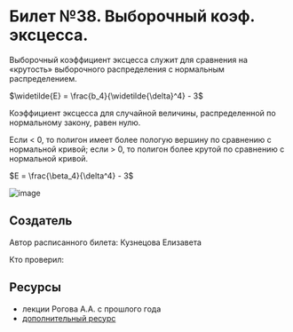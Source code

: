 # Билет №38. Выборочный коэф. эксцесса.

Выборочный коэффициент эксцесса служит для сравнения на «крутость» выборочного распределения с нормальным распределением. 

$\widetilde{E} = \frac{b_4}{\widetilde{\delta}^4} - 3$

Коэффициент эксцесса для случайной величины, распределенной по нормальному закону, равен нулю.

Если < 0, то полигон имеет более пологую вершину по сравнению с нормальной кривой; если > 0, то полигон более крутой по сравнению с нормальной кривой.

$E = \frac{\beta_4}{\delta^4} - 3$

![image](https://user-images.githubusercontent.com/78729103/211385001-f180d91a-e6aa-43ce-a566-4a30a62ad715.png)

## Создатель

Автор расписанного билета: Кузнецова Елизавета

Кто проверил:


## Ресурсы
- лекции Рогова А.А. с прошлого года
- [дополнительный ресурс](https://nti.s-vfu.ru/sveden/files/TViMS_VARIACIONNYE_RYADY_I_IX_CHISLOVYE_XARAKTERISTIKI(4).pdf)
